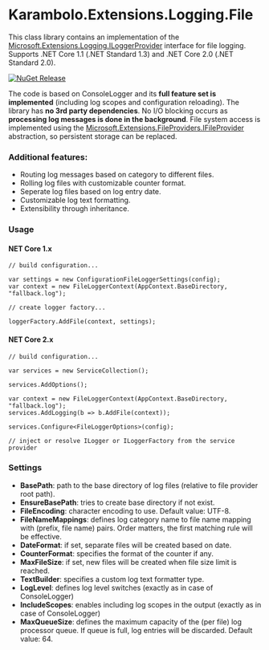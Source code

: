 # Karambolo.Extensions.Logging.File

This class library contains an implementation of the [Microsoft.Extensions.Logging.ILoggerProvider](https://docs.microsoft.com/en-us/aspnet/core/api/microsoft.extensions.logging.iloggerprovider) interface for file logging. Supports .NET Core 1.1 (.NET Standard 1.3) and .NET Core 2.0 (.NET Standard 2.0).

[![NuGet Release](https://img.shields.io/nuget/v/Karambolo.Extensions.Logging.File.svg)](https://www.nuget.org/packages/Karambolo.Extensions.Logging.File/)

The code is based on ConsoleLogger and its **full feature set is implemented** (including log scopes and configuration reloading). The library has **no 3rd party dependencies**. No I/O blocking occurs as **processing log messages is done in the background**. File system access is implemented using the [Microsoft.Extensions.FileProviders.IFileProvider](https://docs.microsoft.com/en-us/aspnet/core/api/microsoft.extensions.fileproviders.ifileprovider) abstraction, so persistent storage can be replaced.

### Additional features:
 - Routing log messages based on category to different files.
 - Rolling log files with customizable counter format.
 - Seperate log files based on log entry date.
 - Customizable log text formatting.
 - Extensibility through inheritance.

### Usage

#### NET Core 1.x
```
// build configuration...

var settings = new ConfigurationFileLoggerSettings(config);
var context = new FileLoggerContext(AppContext.BaseDirectory, "fallback.log");

// create logger factory...

loggerFactory.AddFile(context, settings);
```
#### NET Core 2.x
```
// build configuration...

var services = new ServiceCollection();

services.AddOptions();

var context = new FileLoggerContext(AppContext.BaseDirectory, "fallback.log");
services.AddLogging(b => b.AddFile(context));

services.Configure<FileLoggerOptions>(config);

// inject or resolve ILogger or ILoggerFactory from the service provider
```
### Settings

 - **BasePath**: path to the base directory of log files (relative to file provider root path).
 - **EnsureBasePath**: tries to create base directory if not exist.
 - **FileEncoding**: character encoding to use. Default value: UTF-8.
 - **FileNameMappings**: defines log category name to file name mapping with (prefix, file name) pairs. Order matters, the first matching rule will be effective.
 - **DateFormat**: if set, separate files will be created based on date.
 - **CounterFormat**: specifies the format of the counter if any.
 - **MaxFileSize**: if set, new files will be created when file size limit is reached.
 - **TextBuilder**: specifies a custom log text formatter type.
 - **LogLevel**: defines log level switches (exactly as in case of ConsoleLogger)
 - **IncludeScopes**: enables including log scopes in the output (exactly as in case of ConsoleLogger)
 - **MaxQueueSize**: defines the maximum capacity of the (per file) log processor queue. If queue is full, log entries will be discarded. Default value: 64.
